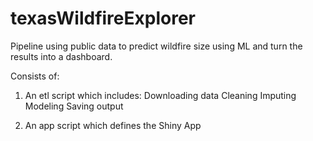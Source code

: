 # texasWildfireExplorer
Pipeline using public data to predict wildfire size using ML and turn the results into a dashboard.

Consists of:

1. An etl script which includes:
  Downloading data
  Cleaning
  Imputing
  Modeling
  Saving output

2. An app script which defines the Shiny App
 
